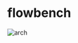 # flowbench
![arch](https://github.com/alexschultzAZ/flowbench/assets/46301788/c0161fa6-f935-4b5a-89dc-800e8c4c22c9)
